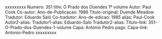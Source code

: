 xxxxxxxxx
Numero: 351
title: O Prado dos Duendes 1º volume
Autor: Paul Cook
Co-autor: 
Ano-de-Publicacao: 1986
Titulo-original: Duende Meadow
Tradutor: Eduardo Saló
Co-tradutor: 
Ano-de-edicao: 1985
alias: Paul-Cook
Autor2-alias: 
Tradutor1-alias: Eduardo-Salo
Tradutor2-alias: 
Titulo-link: 351-O-Prado-dos-Duendes-1-volume
Capa: António Pedro
pags: 
Capa-link: Antonio-Pedro
xxxxxxxxx